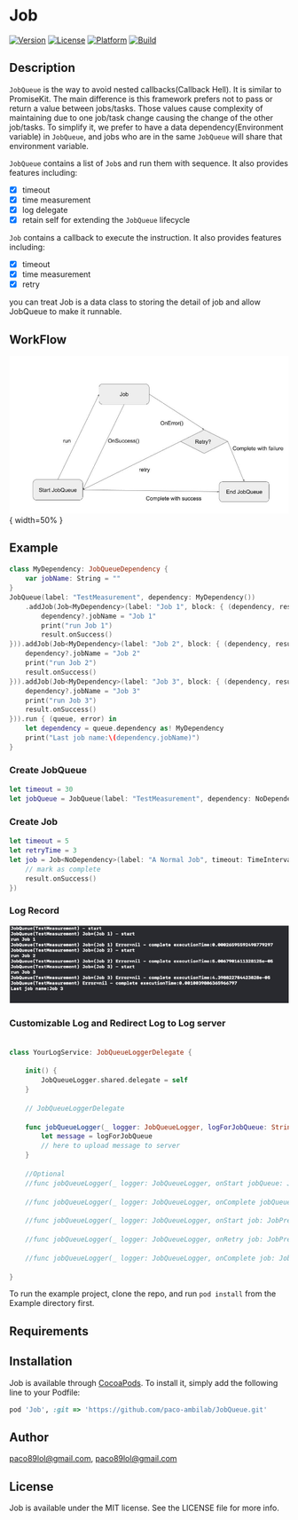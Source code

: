 # Job

[![Version](https://img.shields.io/cocoapods/v/Job.svg?style=flat)](https://cocoapods.org/pods/Job)
[![License](https://img.shields.io/cocoapods/l/Job.svg?style=flat)](https://cocoapods.org/pods/Job)
[![Platform](https://img.shields.io/cocoapods/p/Job.svg?style=flat)](https://cocoapods.org/pods/Job)
[![Build](https://github.com/paco-ambilab/JobQueue/workflows/build/badge.svg)](https://github.com/Tundaware/JobQueue/actions?query=workflow%3Abuild)

## Description

`JobQueue` is the way to avoid nested callbacks(Callback Hell). It is similar to PromiseKit. The main difference is this framework prefers not to pass or return a value between jobs/tasks. Those values cause complexity of maintaining due to one job/task change causing the change of the other job/tasks. To simplify it, we prefer to have a data dependency(Environment variable) in `JobQueue`, and jobs who are in the same `JobQueue` will share that environment variable.

`JobQueue` contains a list of  `Job`s and run them with sequence. It also provides features including:
- [X] timeout
- [X] time measurement
- [X] log delegate
- [X] retain self for extending the `JobQueue` lifecycle

`Job` contains a callback to execute the instruction. It also provides features including:
- [X] timeout
- [X] time measurement
- [X] retry

you can treat Job is a data class to storing the detail of job and allow JobQueue to make it runnable.

## WorkFlow

![image](https://github.com/paco-ambilab/JobQueue/blob/master/Screenshot/JobQueue_WorkFlow.jpg){ width=50% }

## Example

```swift
class MyDependency: JobQueueDependency {
    var jobName: String = ""
}
JobQueue(label: "TestMeasurement", dependency: MyDependency())
    .addJob(Job<MyDependency>(label: "Job 1", block: { (dependency, result) in
        dependency?.jobName = "Job 1"
        print("run Job 1")
        result.onSuccess()
})).addJob(Job<MyDependency>(label: "Job 2", block: { (dependency, result) in
    dependency?.jobName = "Job 2"
    print("run Job 2")
    result.onSuccess()
})).addJob(Job<MyDependency>(label: "Job 3", block: { (dependency, result) in
    dependency?.jobName = "Job 3"
    print("run Job 3")
    result.onSuccess()
})).run { (queue, error) in
    let dependency = queue.dependency as! MyDependency
    print("Last job name:\(dependency.jobName)")
}
```


### Create JobQueue

```swift
let timeout = 30
let jobQueue = JobQueue(label: "TestMeasurement", dependency: NoDependency(), isGuaranteedComplete: true, timeout: TimeInterval(timeout))
```

### Create Job

```swift
let timeout = 5
let retryTime = 3
let job = Job<NoDependency>(label: "A Normal Job", timeout: TimeInterval(timeout), retry: retryTime, block: { (dependency, result) in
    // mark as complete
    result.onSuccess()
})
```

### Log Record

![image](https://github.com/paco-ambilab/JobQueue/blob/master/Screenshot/Screenshot%202020-06-06%20at%207.35.26%20PM.png)


### Customizable Log and Redirect Log to Log server

```swift

class YourLogService: JobQueueLoggerDelegate {

    init() {
        JobQueueLogger.shared.delegate = self
    }
    
    // JobQueueLoggerDelegate
    
    func jobQueueLogger(_ logger: JobQueueLogger, logForJobQueue: String) {
        let message = logForJobQueue
        // here to upload message to server 
    }
    
    //Optional 
    //func jobQueueLogger(_ logger: JobQueueLogger, onStart jobQueue: JobQueuePresentable) -> String {}
    
    //func jobQueueLogger(_ logger: JobQueueLogger, onComplete jobQueue: JobQueuePresentable, error: Error?) -> String {}
    
    //func jobQueueLogger(_ logger: JobQueueLogger, onStart job: JobPresentable, jobQueue: JobQueuePresentable) -> String {}
    
    //func jobQueueLogger(_ logger: JobQueueLogger, onRetry job: JobPresentable, jobQueue: JobQueuePresentable) -> String {}
    
    //func jobQueueLogger(_ logger: JobQueueLogger, onComplete job: JobPresentable, jobQueue: JobQueuePresentable,  error: Error?) -> String {}
    
}


```


To run the example project, clone the repo, and run `pod install` from the Example directory first.

## Requirements

## Installation

Job is available through [CocoaPods](https://cocoapods.org). To install
it, simply add the following line to your Podfile:

```ruby
pod 'Job', :git => 'https://github.com/paco-ambilab/JobQueue.git'
```

## Author

paco89lol@gmail.com, paco89lol@gmail.com

## License

Job is available under the MIT license. See the LICENSE file for more info.
